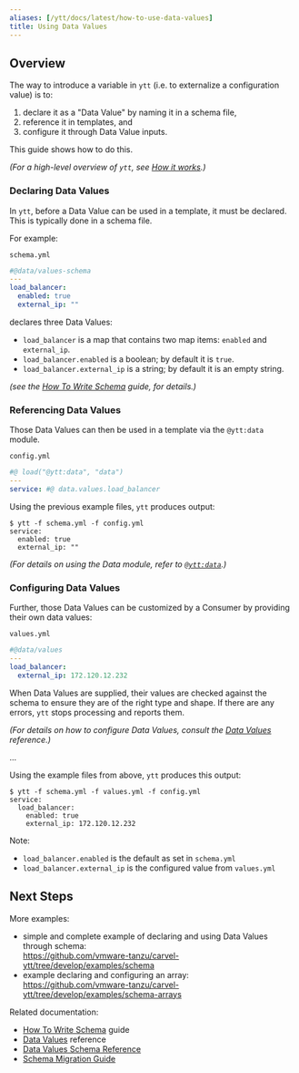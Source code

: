 ```yaml
---
aliases: [/ytt/docs/latest/how-to-use-data-values]
title: Using Data Values
---
```


## Overview

The way to introduce a variable in `ytt` (i.e. to externalize a configuration value) is to:
1. declare it as a "Data Value" by naming it in a schema file,
2. reference it in templates, and
3. configure it through Data Value inputs.

This guide shows how to do this.

_(For a high-level overview of `ytt`, see [How it works](how-it-works.md).)_


### Declaring Data Values

In `ytt`, before a Data Value can be used in a template, it must be declared. This is typically done in a schema file.

For example:

`schema.yml`
```yaml
#@data/values-schema
---
load_balancer:
  enabled: true
  external_ip: ""
```

declares three Data Values:
- `load_balancer` is a map that contains two map items: `enabled` and `external_ip`.
- `load_balancer.enabled` is a boolean; by default it is `true`.
- `load_balancer.external_ip` is a string; by default it is an empty string.

  
_(see the [How To Write Schema](how-to-write-schema.md) guide, for details.)_


### Referencing Data Values

Those Data Values can then be used in a template via the `@ytt:data` module.

`config.yml`
```yaml
#@ load("@ytt:data", "data")
---
service: #@ data.values.load_balancer
```
Using the previous example files, `ytt` produces output:
```console
$ ytt -f schema.yml -f config.yml
service: 
  enabled: true
  external_ip: ""
```

_(For details on using the Data module, refer to [`@ytt:data`](lang-ref-ytt.md#data).)_

### Configuring Data Values

Further, those Data Values can be customized by a Consumer by providing their own data values:

`values.yml`
```yaml
#@data/values
---
load_balancer:
  external_ip: 172.120.12.232
```

When Data Values are supplied, their values are checked against the schema to ensure they are of the right type and shape. If there are any errors, `ytt` stops processing and reports them.

_(For details on how to configure Data Values, consult the [Data Values](ytt-data-values.md) reference.)_

...

Using the example files from above, `ytt` produces this output:

```console
$ ytt -f schema.yml -f values.yml -f config.yml
service:
  load_balancer:
    enabled: true
    external_ip: 172.120.12.232
```

Note:
- `load_balancer.enabled` is the default as set in `schema.yml`
- `load_balancer.external_ip` is the configured value from `values.yml`

## Next Steps

More examples:
- simple and complete example of declaring and using Data Values through schema: \
  https://github.com/vmware-tanzu/carvel-ytt/tree/develop/examples/schema
- example declaring and configuring an array: \
  https://github.com/vmware-tanzu/carvel-ytt/tree/develop/examples/schema-arrays

Related documentation:
- [How To Write Schema](how-to-write-schema.md) guide
- [Data Values](ytt-data-values.md) reference
- [Data Values Schema Reference](lang-ref-ytt-schema.md)
- [Schema Migration Guide](data-values-schema-migration-guide.md)
